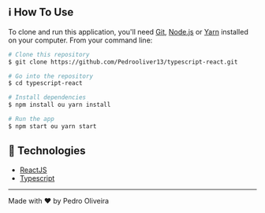 ## :information_source: How To Use

To clone and run this application, you'll need [Git](https://git-scm.com), [Node.js](https://nodejs.org/en/) or [Yarn](https://yarnpkg.com/getting-started) installed on your computer. From your command line:

```bash
# Clone this repository
$ git clone https://github.com/Pedrooliver13/typescript-react.git

# Go into the repository
$ cd typescript-react

# Install dependencies
$ npm install ou yarn install

# Run the app
$ npm start ou yarn start

```
## :rocket: Technologies

-  [ReactJS](https://reactjs.org/)
-  [Typescript](https://www.typescriptlang.org/docs/)


---

Made with ♥ by Pedro Oliveira
